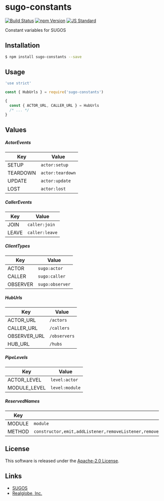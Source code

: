 sugo-constants
==========

<!---
This file is generated by ape-tmpl. Do not update manually.
--->

<!-- Badge Start -->
<a name="badges"></a>

[![Build Status][bd_travis_shield_url]][bd_travis_url]
[![npm Version][bd_npm_shield_url]][bd_npm_url]
[![JS Standard][bd_standard_shield_url]][bd_standard_url]

[bd_repo_url]: https://github.com/realglobe-Inc/sugo-constants
[bd_travis_url]: http://travis-ci.org/realglobe-Inc/sugo-constants
[bd_travis_shield_url]: http://img.shields.io/travis/realglobe-Inc/sugo-constants.svg?style=flat
[bd_travis_com_url]: http://travis-ci.com/realglobe-Inc/sugo-constants
[bd_travis_com_shield_url]: https://api.travis-ci.com/realglobe-Inc/sugo-constants.svg?token=
[bd_license_url]: https://github.com/realglobe-Inc/sugo-constants/blob/master/LICENSE
[bd_codeclimate_url]: http://codeclimate.com/github/realglobe-Inc/sugo-constants
[bd_codeclimate_shield_url]: http://img.shields.io/codeclimate/github/realglobe-Inc/sugo-constants.svg?style=flat
[bd_codeclimate_coverage_shield_url]: http://img.shields.io/codeclimate/coverage/github/realglobe-Inc/sugo-constants.svg?style=flat
[bd_gemnasium_url]: https://gemnasium.com/realglobe-Inc/sugo-constants
[bd_gemnasium_shield_url]: https://gemnasium.com/realglobe-Inc/sugo-constants.svg
[bd_npm_url]: http://www.npmjs.org/package/sugo-constants
[bd_npm_shield_url]: http://img.shields.io/npm/v/sugo-constants.svg?style=flat
[bd_standard_url]: http://standardjs.com/
[bd_standard_shield_url]: https://img.shields.io/badge/code%20style-standard-brightgreen.svg

<!-- Badge End -->


<!-- Description Start -->
<a name="description"></a>

Constant variables for SUGOS

<!-- Description End -->


<!-- Overview Start -->
<a name="overview"></a>



<!-- Overview End -->


<!-- Sections Start -->
<a name="sections"></a>

<!-- Section from "doc/guides/01.Installation.md.hbs" Start -->

<a name="section-doc-guides-01-installation-md"></a>

Installation
-----

```bash
$ npm install sugo-constants --save
```


<!-- Section from "doc/guides/01.Installation.md.hbs" End -->

<!-- Section from "doc/guides/02.Usage.md.hbs" Start -->

<a name="section-doc-guides-02-usage-md"></a>

Usage
---------

```javascript
'use strict'

const { HubUrls } = require('sugo-constants')

{
  const { ACTOR_URL, CALLER_URL } = HubUrls
  /* ... */
}

```


<!-- Section from "doc/guides/02.Usage.md.hbs" End -->

<!-- Section from "doc/guides/03.Values.md.hbs" Start -->

<a name="section-doc-guides-03-values-md"></a>

Values
------

##### ActorEvents

| Key | Value |
| --- | ---- |
| SETUP | `actor:setup` |
| TEARDOWN | `actor:teardown` |
| UPDATE | `actor:update` |
| LOST | `actor:lost` |


##### CallerEvents

| Key | Value |
| --- | ---- |
| JOIN | `caller:join` |
| LEAVE | `caller:leave` |


##### ClientTypes

| Key | Value |
| --- | ---- |
| ACTOR | `sugo:actor` |
| CALLER | `sugo:caller` |
| OBSERVER | `sugo:observer` |


##### HubUrls

| Key | Value |
| --- | ---- |
| ACTOR_URL | `/actors` |
| CALLER_URL | `/callers` |
| OBSERVER_URL | `/observers` |
| HUB_URL | `/hubs` |


##### PipeLevels

| Key | Value |
| --- | ---- |
| ACTOR_LEVEL | `level:actor` |
| MODULE_LEVEL | `level:module` |


##### ReservedNames

| Key | Value |
| --- | ---- |
| MODULE | `module` |
| METHOD | `constructor,emit,addListener,removeListener,removeAllListeners,listeners,listenerCount,setMaxListeners,getMaxListeners,eventNames,on,off,once,with,of` |




<!-- Section from "doc/guides/03.Values.md.hbs" End -->


<!-- Sections Start -->


<!-- LICENSE Start -->
<a name="license"></a>

License
-------
This software is released under the [Apache-2.0 License](https://github.com/realglobe-Inc/sugo-constants/blob/master/LICENSE).

<!-- LICENSE End -->


<!-- Links Start -->
<a name="links"></a>

Links
------

+ [SUGOS][sugos_url]
+ [Realglobe, Inc.][realglobe,_inc__url]

[sugos_url]: https://github.com/realglobe-Inc/sugos
[realglobe,_inc__url]: http://realglobe.jp

<!-- Links End -->
